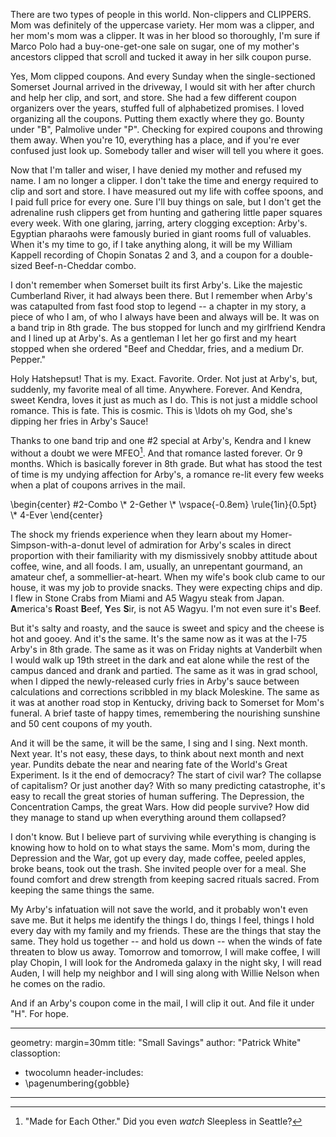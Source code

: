 
There are two types of people in this world. Non-clippers and CLIPPERS. Mom was definitely of the uppercase variety. Her mom was a clipper, and her mom's mom was a clipper. It was in her blood so thoroughly, I'm sure if Marco Polo had a buy-one-get-one sale on sugar, one of my mother's ancestors clipped that scroll and tucked it away in her silk coupon purse.

Yes, Mom clipped coupons. And every Sunday when the single-sectioned Somerset Journal arrived in the driveway, I would sit with her after church and help her clip, and sort, and store. She had a few different coupon organizers over the years, stuffed full of alphabetized promises. I loved organizing all the coupons. Putting them exactly where they go. Bounty under "B", Palmolive under "P". Checking for expired coupons and throwing them away. When you're 10, everything has a place, and if you're ever confused just look up. Somebody taller and wiser will tell you where it goes.

Now that I'm taller and wiser, I have denied my mother and refused my name. I am no longer a clipper. I don't take the time and energy required to clip and sort and store. I have measured out my life with coffee spoons, and I paid full price for every one. Sure I'll buy things on sale, but I don't get the adrenaline rush clippers get from hunting and gathering little paper squares every week. With one glaring, jarring, artery clogging exception: Arby's. Egyptian pharaohs were famously buried in giant rooms full of valuables. When it's my time to go, if I take anything along, it will be my William Kappell recording of Chopin Sonatas 2 and 3, and a coupon for a double-sized Beef-n-Cheddar combo.

I don't remember when Somerset built its first Arby's. Like the majestic Cumberland River, it had always been there. But I remember when Arby's was catapulted from fast food stop to legend -- a chapter in my story, a piece of who I am, of who I always have been and always will be. It was on a band trip in 8th grade. The bus stopped for lunch and my girlfriend Kendra and I lined up at Arby's. As a gentleman I let her go first and my heart stopped when she ordered "Beef and Cheddar, fries, and a medium Dr. Pepper."

Holy Hatshepsut! That is my. Exact. Favorite. Order. Not just at Arby's, but, suddenly, my favorite meal of all time. Anywhere. Forever. And Kendra, sweet Kendra, loves it just as much as I do. This is not just a middle school romance. This is fate. This is cosmic. This is \ldots oh my God, she's dipping her fries in Arby's Sauce!

Thanks to one band trip and one #2 special at Arby's, Kendra and I knew without a doubt we were MFEO[^1]. And that romance lasted forever. Or 9 months. Which is basically forever in 8th grade. But what has stood the test of time is my undying affection for Arby's, a romance re-lit every few weeks when a plat of coupons arrives in the mail.

\begin{center}
\#2-Combo \\*
2-Gether \\*
\vspace{-0.8em}
\rule{1in}{0.5pt} \\*
4-Ever
\end{center}

The shock my friends experience when they learn about my Homer-Simpson-with-a-donut level of admiration for Arby's scales in direct proportion with their familiarity with my dismissively snobby attitude about coffee, wine, and all foods. I am, usually, an unrepentant gourmand, an amateur chef, a sommellier-at-heart. When my wife's book club came to our house, it was my job to provide snacks. They were expecting chips and dip. I flew in Stone Crabs from Miami and A5 Wagyu steak from Japan. **A**merica's **R**oast **B**eef, **Y**es **S**ir, is not A5 Wagyu. I'm not even sure it's **B**eef.

But it's salty and roasty, and the sauce is sweet and spicy and the cheese is hot and gooey. And it's the same. It's the same now as it was at the I-75 Arby's in 8th grade. The same as it was on Friday nights at Vanderbilt when I would walk up 19th street in the dark and eat alone while the rest of the campus danced and drank and partied. The same as it was in grad school, when I dipped the newly-released curly fries in Arby's sauce between calculations and corrections scribbled in my black Moleskine. The same as it was at another road stop in Kentucky, driving back to Somerset for Mom's funeral. A brief taste of happy times, remembering the nourishing sunshine and 50 cent coupons of my youth.

And it will be the same, it will be the same, I sing and I sing. Next month. Next year. It's not easy, these days, to think about next month and next year. Pundits debate the near and nearing fate of the World's Great Experiment. Is it the end of democracy? The start of civil war? The collapse of capitalism? Or just another day? With so many predicting catastrophe, it's easy to recall the great stories of human suffering. The Depression, the Concentration Camps, the great Wars. How did people survive? How did they manage to stand up when everything around them collapsed?

I don't know. But I believe part of surviving while everything is changing is knowing how to hold on to what stays the same. Mom's mom, during the Depression and the War, got up every day, made coffee, peeled apples, broke beans, took out the trash. She invited people over for a meal. She found comfort and drew strength from keeping sacred rituals sacred. From keeping the same things the same.

My Arby's infatuation will not save the world, and it probably won't even save me. But it helps me identify the things I do, things I feel, things I hold every day with my family and my friends. These are the things that stay the same. They hold us together -- and hold us down -- when the winds of fate threaten to blow us away. Tomorrow and tomorrow, I will make coffee, I will play Chopin, I will look for the Andromeda galaxy in the night sky, I will read Auden, I will help my neighbor and I will sing along with Willie Nelson when he comes on the radio.

And if an Arby's coupon come in the mail, I will clip it out. And file it under "H". For hope.


[^1]: "Made for Each Other." Did you even *watch* Sleepless in Seattle?


---
geometry: margin=30mm
title: "Small Savings"
author: "Patrick White"
classoption:
  - twocolumn
header-includes:
- \pagenumbering{gobble}
---